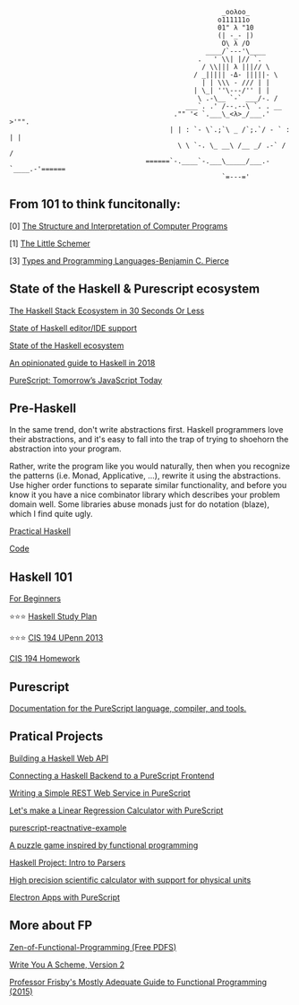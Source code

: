                                                          _ooλoo_
                                                        o111111o
                                                        01" λ "10
                                                        (| -_- |)
                                                         O\ λ /O
                                                     ____/`---'\____
                                                   .   ' \\| |// `.
                                                    / \\||| λ |||// \
                                                  / _||||| -Δ- |||||- \
                                                    | | \\\ - /// | |
                                                  | \_| ''\---/'' | |
                                                   \ .-\__ `-` ___/-. /
                                                ___`. .' /--.--\ `. . __
                                             ."" '< `.___\_<λ>_/___.' >'"".
                                            | | : `- \`.;`\ _ /`;.`/ - ` : | |
                                              \ \ `-. \_ __\ /__ _/ .-` / /
                                      ======`-.____`-.___\_____/___.-`____.-'======
                                                         `=---='



## From 101 to think funcitonally:

[0] [The Structure and Interpretation of Computer Programs](https://github.com/allenleein/brains/blob/master/Zen-of-Functional-Programming/(883)The%20Structure%20and%20Interpretation%20of%20Computer%20Programs.pdf)

[1] [The Little Schemer](https://github.com/allenleein/brains/blob/master/Zen-of-Functional-Programming/The_Little_Schemer_4th.pdf)

[3] [Types and Programming Languages-Benjamin C. Pierce](https://github.com/allenleein/brains/blob/master/Zen-of-Functional-Programming/Types%20and%20Programming%20Languages-Benjamin%20C.%20Pierce.pdf)

## State of the Haskell & Purescript ecosystem

[The Haskell Stack Ecosystem in 30 Seconds Or Less](https://chrisconlan.com/the-haskell-package-ecosystem-in-30-seconds-or-less/)

[State of Haskell editor/IDE support](https://github.com/rainbyte/haskell-ide-chart)

[State of the Haskell ecosystem](https://github.com/Gabriel439/post-rfc/blob/master/sotu.md#server-side-programming)

[An opinionated guide to Haskell in 2018](https://lexi-lambda.github.io/blog/2018/02/10/an-opinionated-guide-to-haskell-in-2018/)

[PureScript: Tomorrow’s JavaScript Today](https://www.youtube.com/watch?v=5AtyWgQ3vv0)


## Pre-Haskell

In the same trend, don't write abstractions first. Haskell programmers love their abstractions, and it's easy to fall into the trap of trying to shoehorn the abstraction into your program. 

Rather, write the program like you would naturally, then when you recognize the patterns (i.e. Monad, Applicative, ...), rewrite it using the abstractions. Use higher order functions to separate similar functionality, and before you know it you have a nice combinator library which describes your problem domain well. Some libraries abuse monads just for do notation (blaze), which I find quite ugly.


[Practical Haskell](http://seanhess.github.io/)

[Code](https://github.com/seanhess/practical-haskell)


## Haskell 101

[For Beginners](https://argumatronic.com/tags/beginner-friendly.html)

⭐️⭐️⭐️ [Haskell Study Plan](https://github.com/soupi/haskell-study-plan)

⭐️⭐️⭐️ [CIS 194 UPenn 2013](http://www.seas.upenn.edu/~cis194/spring13/lectures.html)

[ CIS 194 Homework](https://github.com/elbeno/cis194-spring2013)
  

## Purescript 

[Documentation for the PureScript language, compiler, and tools.](https://github.com/purescript/documentation)


## Pratical Projects

[Building a Haskell Web API ](https://lettier.github.io/posts/2016-07-15-building-a-haskell-web-api.html)

[Connecting a Haskell Backend to a PureScript Frontend](https://www.stackbuilders.com/tutorials/functional-full-stack/purescript-bridge/)

[Writing a Simple REST Web Service in PureScript](https://abhinavsarkar.net/posts/ps-simple-rest-service/)

[Let's make a Linear Regression Calculator with PureScript](https://lettier.github.io/posts/2017-01-15-linear-regression-and-the-amazing-beard.html)

[purescript-reactnative-example](https://github.com/doolse/purescript-reactnative-example)

[A puzzle game inspired by functional programming](https://github.com/sharkdp/cube-composer/)

[Haskell Project: Intro to Parsers](https://commentedcode.org/blog/2017/05/21/haskell-project-intro-to-parsers/)

[High precision scientific calculator with support for physical units](https://github.com/sharkdp/insect)

[Electron Apps with PureScript](https://kritzcreek.github.io/posts/2016-07-05-purescript-electron.html)


## More about FP

[Zen-of-Functional-Programming (Free PDFS)](https://github.com/allenleein/brains/tree/master/Zen-of-Functional-Programming)

[Write You A Scheme, Version 2](https://wespiser.com/writings/wyas/home.html)

[Professor Frisby's Mostly Adequate Guide to Functional Programming (2015) ](https://mostly-adequate.gitbooks.io/mostly-adequate-guide/)

